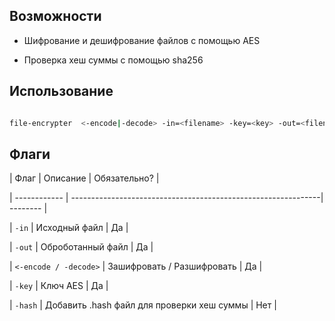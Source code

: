 ## Возможности


- Шифрование и дешифрование файлов с помощью AES

- Проверка хеш суммы с помощью sha256 


## Использование


```bash

file-encrypter  <-encode|-decode> -in=<filename> -key=<key> -out=<filename> [-hash]

```


## Флаги


| Флаг | Описание | Обязательно? |

| ------------ | --------------------------------------------------------------| -------- |

| `-in` | Исходный файл | Да |

| `-out` | Оброботанный файл | Да |

| `<-encode / -decode>` | Зашифровать / Разшифровать | Да |

| `-key` | Ключ AES | Да |

| `-hash` | Добавить .hash файл для проверки хеш суммы | Нет |

